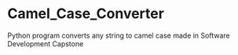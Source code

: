 # Camel_Case_Converter
Python program converts any string to camel case made in Software Development Capstone
